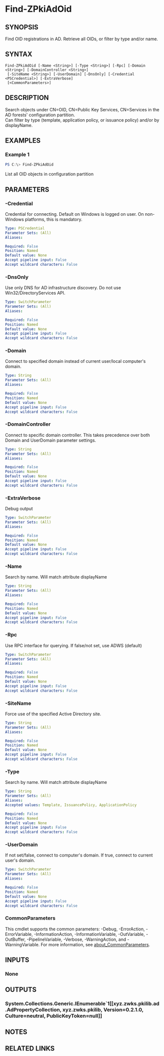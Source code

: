 ﻿---
external help file: ZPkiPsCore.dll-Help.xml
Module Name: ZPki
online version:
schema: 2.0.0
---

# Find-ZPkiAdOid

## SYNOPSIS
Find OID registrations in AD. Retrieve all OIDs, or filter by type and/or name.

## SYNTAX

```
Find-ZPkiAdOid [-Name <String>] [-Type <String>] [-Rpc] [-Domain <String>] [-DomainController <String>]
 [-SiteName <String>] [-UserDomain] [-DnsOnly] [-Credential <PSCredential>] [-ExtraVerbose]
 [<CommonParameters>]
```

## DESCRIPTION
Search objects under CN=OID, CN=Public Key Services, CN=Services in the AD forests' configuration partition.  
Can filter by type (template, application policy, or issuance policy) and/or by displayName.

## EXAMPLES

### Example 1
```powershell
PS C:\> Find-ZPkiAdOid
```

List all OID objects in configuration partition

## PARAMETERS

### -Credential
Credential for connecting. Default on Windows is logged on user. On non-Windows platforms, this is mandatory.

```yaml
Type: PSCredential
Parameter Sets: (All)
Aliases:

Required: False
Position: Named
Default value: None
Accept pipeline input: False
Accept wildcard characters: False
```

### -DnsOnly
Use only DNS for AD infrastructure discovery. Do not use Win32/DirectoryServices API.

```yaml
Type: SwitchParameter
Parameter Sets: (All)
Aliases:

Required: False
Position: Named
Default value: None
Accept pipeline input: False
Accept wildcard characters: False
```

### -Domain
Connect to specified domain instead of current user/local computer's domain.

```yaml
Type: String
Parameter Sets: (All)
Aliases:

Required: False
Position: Named
Default value: None
Accept pipeline input: False
Accept wildcard characters: False
```

### -DomainController
Connect to specific domain controller.
This takes precedence over both Domain and UserDomain parameter settings.

```yaml
Type: String
Parameter Sets: (All)
Aliases:

Required: False
Position: Named
Default value: None
Accept pipeline input: False
Accept wildcard characters: False
```

### -ExtraVerbose
Debug output

```yaml
Type: SwitchParameter
Parameter Sets: (All)
Aliases:

Required: False
Position: Named
Default value: None
Accept pipeline input: False
Accept wildcard characters: False
```

### -Name
Search by name.
Will match attribute displayName

```yaml
Type: String
Parameter Sets: (All)
Aliases:

Required: False
Position: Named
Default value: None
Accept pipeline input: False
Accept wildcard characters: False
```

### -Rpc
Use RPC interface for querying.
If false/not set, use ADWS (default)

```yaml
Type: SwitchParameter
Parameter Sets: (All)
Aliases:

Required: False
Position: Named
Default value: None
Accept pipeline input: False
Accept wildcard characters: False
```

### -SiteName
Force use of the specified Active Directory site.

```yaml
Type: String
Parameter Sets: (All)
Aliases:

Required: False
Position: Named
Default value: None
Accept pipeline input: False
Accept wildcard characters: False
```

### -Type
Search by name.
Will match attribute displayName

```yaml
Type: String
Parameter Sets: (All)
Aliases:
Accepted values: Template, IssuancePolicy, ApplicationPolicy

Required: False
Position: Named
Default value: None
Accept pipeline input: False
Accept wildcard characters: False
```

### -UserDomain
If not set/false, connect to computer's domain.
If true, connect to current user's domain.

```yaml
Type: SwitchParameter
Parameter Sets: (All)
Aliases:

Required: False
Position: Named
Default value: None
Accept pipeline input: False
Accept wildcard characters: False
```

### CommonParameters
This cmdlet supports the common parameters: -Debug, -ErrorAction, -ErrorVariable, -InformationAction, -InformationVariable, -OutVariable, -OutBuffer, -PipelineVariable, -Verbose, -WarningAction, and -WarningVariable. For more information, see [about_CommonParameters](http://go.microsoft.com/fwlink/?LinkID=113216).

## INPUTS

### None

## OUTPUTS

### System.Collections.Generic.IEnumerable`1[[xyz.zwks.pkilib.ad.AdPropertyCollection, xyz.zwks.pkilib, Version=0.2.1.0, Culture=neutral, PublicKeyToken=null]]

## NOTES

## RELATED LINKS
